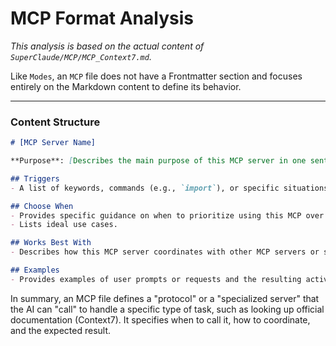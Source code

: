 # MCP Format Analysis

*This analysis is based on the actual content of `SuperClaude/MCP/MCP_Context7.md`.*

Like `Modes`, an `MCP` file does not have a Frontmatter section and focuses entirely on the Markdown content to define its behavior.

---

### Content Structure

```markdown
# [MCP Server Name]

**Purpose**: [Describes the main purpose of this MCP server in one sentence.]

## Triggers
- A list of keywords, commands (e.g., `import`), or specific situations that will trigger or suggest the use of this MCP server.

## Choose When
- Provides specific guidance on when to prioritize using this MCP over other tools (like web search or the AI's native knowledge).
- Lists ideal use cases.

## Works Best With
- Describes how this MCP server coordinates with other MCP servers or system components to create an effective workflow.

## Examples
- Provides examples of user prompts or requests and the resulting activation of this MCP server, sometimes with a comparison to not using it.
```

In summary, an MCP file defines a "protocol" or a "specialized server" that the AI can "call" to handle a specific type of task, such as looking up official documentation (Context7). It specifies when to call it, how to coordinate, and the expected result.
